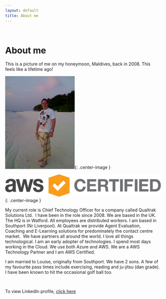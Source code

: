 ```yaml
---
layout: default
title: About me
---		
```


&nbsp;
# About me 

This is a picture of me on my honeymoon, Maldives, back in 2008.  This feels like a lifetime ago!

![Photo - Honeymoon](assets/Photo-Honeymoon-225x300.jpg "Photo - Honeymoon"){: .center-image }

![aws cert](images/aws/AWS_Certified_Logo_1176x600_Color.png){: .center-image }

My current role is Chief Technology Officer for a company called Qualtrak Solutions Ltd.  I have been in the role since 2008.  We are based in the UK.  The HQ is in Watford. All employees are distributed workers.  I am based in Southport (Nr Liverpool).  At Qualtrak we provide Agent Evaluation, Coaching and E-Learning solutions for predominately the contact centre market.  We have partners all around the world. I love all things technological. I am an early adopter of technologies. I spend most days working in the Cloud. We use both Azure and AWS.  We are a AWS Technology Partner and I am AWS Certified.

I am married to Louise, originally from Southport.  We have 2 sons. A few of my favourite pass times include exercising, reading and ju-jitsu (dan grade). I have been known to hit the occasional golf ball too.

&nbsp;

To view LinkedIn profile, <a href="http://lnkd.in/d27sjRX" target="_blank">click here</a>